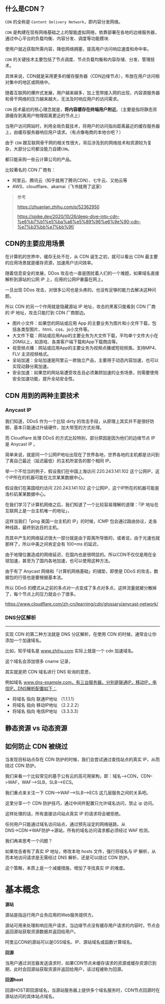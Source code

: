 ## 什么是CDN？





`CDN` 的全称是 `Content Delivery Network`，即内容分发网络。

`CDN` 是构建在现有网络基础之上的智能虚拟网络，依靠部署在各地的边缘服务器，通过中心平台的负载均衡、内容分发、调度等功能模块.

使用户就近获取所需内容，降低网络拥塞，提高用户访问响应速度和命中率。

`CDN` 的关键技术主要包括了节点调度、节点负载均衡和内容存储、分发、管理技术。

具体来说，CDN就是采用更多的缓存服务器（CDN边缘节点），布放在用户访问相对集中的地区或网络中。

随着互联网的爆炸式发展，用户越来越多，加上宽带接入网的出现，内容源服务器和骨干网络的压力越来越大，无法及时响应用户的访问需求。

`CDN` 技术最初的核心理念就是，**将内容缓存在终端用户附近**。（主要是指将静态资源缓存到离用户物理距离更近的节点上）

当用户访问网站时，利用全局负载技术，将用户的访问指向距离最近的缓存服务器上，由缓存服务器响应用户请求。（有点像电商的本地仓吧？）

由于 `CDN` 跟互联网骨干网的相关性很大，背后涉及到的网络技术和资源较为复杂，大部分公司都没能力自建`CDN`。



都只能采购一些云计算公司的产品。

比较著名的 CDN 厂商有：

-  阿里云、腾讯云（知乎就用了腾讯CDN）、七牛云、又拍云等
- AWS、cloudflare、akamai（飞书就用了这家）





> 参考
>
> https://zhuanlan.zhihu.com/p/52362950
>
> https://spike.dev/2020/10/26/deep-dive-into-cdn-%e6%b7%b1%e5%ba%a6%e5%89%96%e6%9e%90-cdn-%e7%b3%bb%e7%bb%9f/



## CDN的主要应用场景

在计算机的世界中，缓存无处不在，从 CDN 诞生之初，就可以看出 CDN 最主要的应用场景就是缓存资源，加速用户访问效率。

随着信息安全的发展，DDos 攻击也一直是困扰着人们的一个难题，如果域名直接解析到源站的公网 IP 上，应用的公网IP暴露在网上。

一旦出现 DDos 攻击，对很多公司也是头疼的。也没有足够的能力去解决这种问题。

所以 CDN 的另一个作用就是隐藏源站 IP 地址，攻击的黑客只能看到 CDN 厂商的 IP 地址，攻击只能打到 CDN 厂商那边。



- 图片小文件：如果您的网站或应用 App 的主要业务为图片和小文件下载，包括各类型图片、html、css、js小文件等。
- 大文件下载：网站或应用App的主要业务为大文件下载，平均单个文件大小在20M以上，如游戏、各类客户端下载和App下载商店等。
- 视音频点播：网站或应用App的主要业务为视频点播或短视频类。支持MP4、FLV 主流视频格式。
- 全站加速：全站加速是阿里云一款独立产品，主要用于动态内容加速，也可以实现动静分离加速。
- 安全加速：如果您的网站易遭受攻击且必须兼顾加速的业务场景，则需要使用安全加速功能，提升全站安全性。



## CDN 用到的两种主要技术



### Anycast IP 

我们知道，DDoS 作为一个比较 dirty 的攻击手段，从原理上其实并不是很好防御，基本只能通过升级硬件，加大带宽的方式处理。

而 Cloudflare 处理 DDoS 的方式比较特别，部分原因是因为他们的边缘节点 IP 是 Anycast IP 。

简单来说，就是同一个公网IP地址出现在了世界各地，世界各地的主机都是访问到了离自己最近（延迟最低）的主机所宣告的那个相同 IP。

举一个不恰当的例子，假设我们在中国上海访问 220.243.141.102 这个公网IP，这个IP所在的机器可能在北京某某数据中心。

假设我们在美国纽约访问 220.243.141.102 这个公网IP，这个IP所在的机器可能是洛杉矶某某数据中心。

在我们学习了计算机网络之后，我们知道了一个比较容易理解的道理：「IP 地址在互联网上是一台主机唯一的地址」，

这样当我们「ping 美国一台主机的 IP」的时候，ICMP 包会通过路由协议，走各种线路，最终到达目的主机。

而其中产生的网络延迟很大一部分就是由于距离所导致的，或者说，由于光速也就那样了，所以中美之间肯定会有 100+ms 的延迟，

由于地理位置造成的网络延迟，在国内也是很明显的。所以CDN不仅仅是用在全球加速，甚至为了国内各地加速，也可以使用这种方法。



由于有了 Anycast 网络和「计算机网络基础」的铺垫，即使是 DDoS 的攻击，数据包的行径也是要根据基本法。

所以 DDoS 的模式从之前的多点对一点变成了多点对多点，这样流量就被分散掉了，每个节点上的压力就会小了很多。



https://www.cloudflare.com/zh-cn/learning/cdn/glossary/anycast-network/









### DNS分区解析

------

实现 CDN 的第二种方法就是 DNS 分区解析，在使用 CDN 的时候，通常会让你添加一个加速域名。



比如，知乎域名是 www.zhihu.com 实际上就是一个 cdn 加速域名。



这个域名会添加很多 cname 记录，



其实就是把 CDN 域名进行 DNS 轮询的意思，



例如域名 www.dns-example.com，有三台服务器，分别是联通IP，移动IP，电信IP，DNS解析配置如下：

- 将域名 指向 联通IP地址 （1.1.1.1）
- 将域名 指向 移动IP地址 （2.2.2.2）
- 将域名 指向 电信IP地址 （3.3.3.3）









## 静态资源 vs 动态资源

> 







## 如何防止 CDN 被绕过



当发现目标站点存在 CDN 防护的时候，我们会尝试通过查找站点的真实 IP，从而绕过 CDN 防护。

我们来看一个比较常见的基于公有云的高可用架构，即：域名–>CDN，CDN–>WAF，WAF–>SLB，SLB–>ECS。



我们重点来关注一下 CDN–>WAF–>SLB–>ECS 这几层服务之间的关系吧。



这里分享一个 CDN 防护技巧，通过中间件配置只允许域名访问，禁止 ip 访问。

这样处理的话，所有直接访问站点真实 IP 的请求将会被拒绝。

任何用户只能通过域名访问站点，通过预先设定的网络链路，从 DNS→CDN→WAF防护→源站，所有的域名访问请求都必须经过 WAF 检测。



我们再来思考一个问题？

如果攻击者有了真实 IP 地址，修改本地 hosts 文件，强行将域名与 IP 解析，从而本地访问请求是无需经过 DNS 解析，还是可以绕过 CDN 防护。

这个策略，本质上是一个减缓措施，增加了寻找真实 IP 的难度。







# 基本概念



**源站**

源站是指运行用户业务应用的Web服务提供方。

源站可用来处理和响应用户请求，当边缘节点没有缓存用户请求的内容时，节点会返回源站获取资源数据并返回给用户。

阿里云CDN的源站可以是OSS域名、IP、源站域名或函数计算域名。



**回源**

当用户通过浏览器发送请求时，如果CDN节点未缓存请求的资源或缓存资源已到期，此时会回源站获取资源并返回给用户，该过程被称为回源。





**回源host**

回源HOST即回源域名，当源站服务器上提供多个域名服务时，CDN节点回源时在源站访问的具体站点域名。
